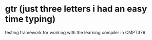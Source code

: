 # gtr (just three letters i had an easy time typing)
testing framework for working with the learning compiler in CMPT379
